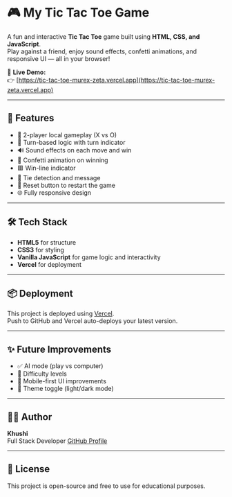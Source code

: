 # 🎮 My Tic Tac Toe Game

A fun and interactive **Tic Tac Toe** game built using **HTML, CSS, and JavaScript**.  
Play against a friend, enjoy sound effects, confetti animations, and responsive UI — all in your browser!

🔗 **Live Demo:**  
👉 [https://tic-tac-toe-murex-zeta.vercel.app](https://tic-tac-toe-murex-zeta.vercel.app)

---

## 🚀 Features

- 🎲 2-player local gameplay (X vs O)
- 🔄 Turn-based logic with turn indicator
- 🔊 Sound effects on each move and win
- 🎉 Confetti animation on winning
- 🟥 Win-line indicator
- 🤝 Tie detection and message
- 🔁 Reset button to restart the game
- 🌐 Fully responsive design

---

## 🛠️ Tech Stack

- **HTML5** for structure  
- **CSS3** for styling  
- **Vanilla JavaScript** for game logic and interactivity  
- **Vercel** for deployment

---

## 📦 Deployment

This project is deployed using [Vercel](https://vercel.com).  
Push to GitHub and Vercel auto-deploys your latest version.

---

## ✨ Future Improvements

- ✅ AI mode (play vs computer)
- 🧠 Difficulty levels
- 📱 Mobile-first UI improvements
- 🎨 Theme toggle (light/dark mode)

---

## 🧑‍💻 Author

**Khushi**  
Full Stack Developer 
[GitHub Profile](https://github.com/KhushiRajput934)

---

## 📃 License

This project is open-source and free to use for educational purposes.



